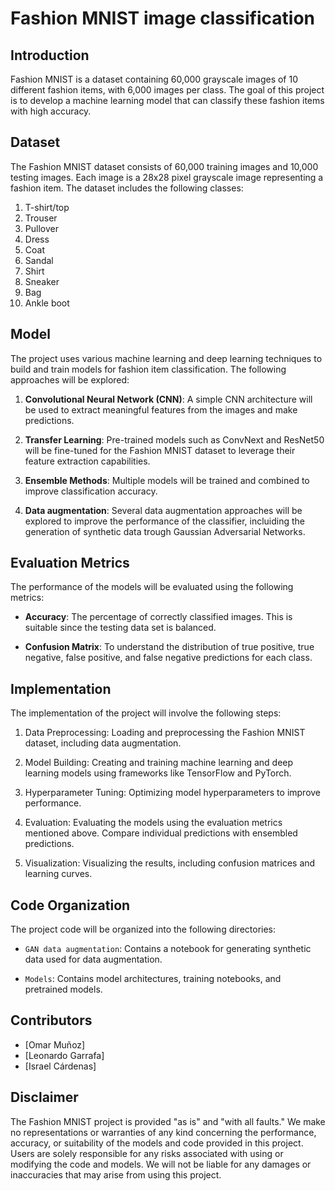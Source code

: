 # Fashion MNIST image classification

## Introduction

Fashion MNIST is a dataset containing 60,000 grayscale images of 10 different fashion items, with 6,000 images per class. The goal of this project is to develop a machine learning model that can classify these fashion items with high accuracy.

## Dataset

The Fashion MNIST dataset consists of 60,000 training images and 10,000 testing images. Each image is a 28x28 pixel grayscale image representing a fashion item. The dataset includes the following classes:

1. T-shirt/top
2. Trouser
3. Pullover
4. Dress
5. Coat
6. Sandal
7. Shirt
8. Sneaker
9. Bag
10. Ankle boot

## Model

The project uses various machine learning and deep learning techniques to build and train models for fashion item classification. The following approaches will be explored:

1. **Convolutional Neural Network (CNN)**: A simple CNN architecture will be used to extract meaningful features from the images and make predictions.

2. **Transfer Learning**: Pre-trained models such as ConvNext and ResNet50 will be fine-tuned for the Fashion MNIST dataset to leverage their feature extraction capabilities.

3. **Ensemble Methods**: Multiple models will be trained and combined to improve classification accuracy.

4. **Data augmentation**: Several data augmentation approaches will be explored to improve the performance of the classifier, incluiding the generation of synthetic data trough Gaussian Adversarial Networks.

## Evaluation Metrics

The performance of the models will be evaluated using the following metrics:

- **Accuracy**: The percentage of correctly classified images. This is suitable since the testing data set is balanced.

- **Confusion Matrix**: To understand the distribution of true positive, true negative, false positive, and false negative predictions for each class.


## Implementation

The implementation of the project will involve the following steps:

1. Data Preprocessing: Loading and preprocessing the Fashion MNIST dataset, including data augmentation.

2. Model Building: Creating and training machine learning and deep learning models using frameworks like TensorFlow and PyTorch.

3. Hyperparameter Tuning: Optimizing model hyperparameters to improve performance.

4. Evaluation: Evaluating the models using the evaluation metrics mentioned above. Compare individual predictions with ensembled predictions.

5. Visualization: Visualizing the results, including confusion matrices and learning curves.

## Code Organization

The project code will be organized into the following directories:

- `GAN data augmentation`: Contains a notebook for generating synthetic data used for data augmentation.

- `Models`: Contains model architectures, training notebooks, and pretrained models.


## Contributors

- [Omar Muñoz]
- [Leonardo Garrafa]
- [Israel Cárdenas]

## Disclaimer

The Fashion MNIST project is provided "as is" and "with all faults." We make no representations or warranties of any kind concerning the performance, accuracy, or suitability of the models and code provided in this project. Users are solely responsible for any risks associated with using or modifying the code and models. We will not be liable for any damages or inaccuracies that may arise from using this project.
